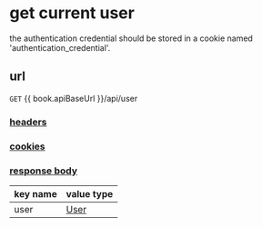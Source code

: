 # get current user

the authentication credential should be stored in a cookie named 'authentication_credential'.

## url

`GET` {{ book.apiBaseUrl }}/api/user

### [headers](../request/headers.html)

### [cookies](../request/cookies.html)

### [response body](../response.html)

key name | value type
--- | ---
user | [User](../user.html)
